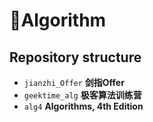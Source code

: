 # 🎯Algorithm



## Repository structure

- `jianzhi_Offer` **剑指Offer**
- `geektime_alg` **极客算法训练营**
- `alg4` **Algorithms, 4th Edition**

